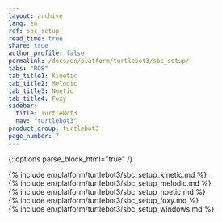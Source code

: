 ```yaml
---
layout: archive
lang: en
ref: sbc_setup
read_time: true
share: true
author_profile: false
permalink: /docs/en/platform/turtlebot3/sbc_setup/
tabs: "ROS"
tab_title1: Kinetic
tab_title2: Melodic
tab_title3: Noetic
tab_title4: Foxy
sidebar:
  title: TurtleBot3
  nav: "turtlebot3"
product_group: turtlebot3
page_number: 7
---
```


<div style="counter-reset: h1 3"></div>
<div style="counter-reset: h2 1"></div>

{::options parse_block_html="true" /}

<section id="{{ page.tab_title1 }}" class="tab_contents">
{% include en/platform/turtlebot3/sbc_setup_kinetic.md %}
</section>

<section id="{{ page.tab_title2 }}" class="tab_contents">
{% include en/platform/turtlebot3/sbc_setup_melodic.md %}
</section>

<section id="{{ page.tab_title3 }}" class="tab_contents">
{% include en/platform/turtlebot3/sbc_setup_noetic.md %}
</section>

<section id="{{ page.tab_title4 }}" class="tab_contents">
{% include en/platform/turtlebot3/sbc_setup_foxy.md %}
</section>

<section id="{{ page.tab_title5 }}" class="tab_contents">
{% include en/platform/turtlebot3/sbc_setup_windows.md %}
</section>